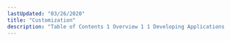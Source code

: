 ```yaml
---
lastUpdated: "03/26/2020"
title: "Customization"
description: "Table of Contents 1 Overview 1 1 Developing Applications for Mobile Momentum 2 1 1 2 Developing Applications for the SMPP ESME 1 3 Developing Applications for the MM 7 VASP..."
---
```


